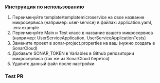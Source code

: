 ### Инструкция по использованию
1. Переименуйте template/templatemicroservice на свое название микросервиса (например: user-service) в файлах: application.yaml, .env.example
2. Переименуйте Main и Test класс в название вашего микросервиса (например: UserServiceApplication, UserServiceApplicationTests)
3. Замените проект в sonar-project.properties на ваш (нужно создать в SonarCloud)
4. Добавьте SONAR_TOKEN в Variables в Github репозитории микросервиса (так же из SonarCloud берется) 
5. Удалите данный файл после настройки

### Test PR ###